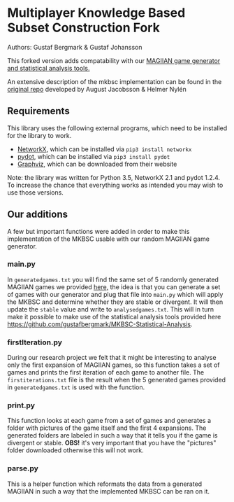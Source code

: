 # Multiplayer Knowledge Based Subset Construction Fork

Authors: Gustaf Bergmark & Gustaf Johansson

This forked version adds compatability with our [MAGIIAN game generator and statistical analysis tools.](https://github.com/gustafbergmark/MKBSC-Statistical-Analysis)

An extensive description of the mkbsc implementation can be found in the [original repo](https://github.com/HelmerNylen/mkbsc) developed by August Jacobsson & Helmer Nylén

## Requirements
This library uses the following external programs, which need to be installed for the library to work.
- [NetworkX](https://networkx.github.io/), which can be installed via `pip3 install networkx`
- [pydot](https://github.com/erocarrera/pydot), which can be installed via `pip3 install pydot`
- [Graphviz](https://www.graphviz.org/), which can be downloaded from their website

Note: the library was written for Python 3.5, NetworkX 2.1 and pydot 1.2.4. To increase the chance that everything works as intended you may wish to use those versions.

## Our additions

A few but important functions were added in order to make this implementation of the MKBSC usable with our random MAGIIAN game generator.

### main.py
In `generatedgames.txt` you will find the same set of 5 randomly generated MAGIIAN games we provided [here,](https://github.com/gustafbergmark/MKBSC-Statistical-Analysis) the idea is that you can generate a set of games with our generator and plug that file into `main.py` which will apply the MKBSC and determine whether they are stable or divergent. It will then update the `stable` value and write to `analysedgames.txt`. This will in turn make it possible to make use of the statistical analysis tools provided here https://github.com/gustafbergmark/MKBSC-Statistical-Analysis.

### firstIteration.py
During our research project we felt that it might be interesting to analyse only the first expansion of MAGIIAN games, so this function takes a set of games and prints the first iteration of each game to another file. The `firstiterations.txt` file is the result when the 5 generated games provided in `generatedgames.txt` is used with the function.

### print.py
This function looks at each game from a set of games and generates a folder with pictures of the game itself and the first 4 expansions. The generated folders are labeled in such a way that it tells you if the game is divergent or stable. **OBS!** it's very important that you have the "pictures" folder downloaded otherwise this will not work.

### parse.py
This is a helper function which reformats the data from a generated MAGIIAN in such a way that the implemented MKBSC can be ran on it.


